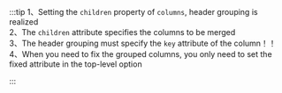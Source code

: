 :::tip
1、Setting the `children` property of `columns`, header grouping is realized<br>
2、The `children` attribute specifies the columns to be merged<br>
3、The header grouping must specify the `key` attribute of the column！！<br>
4、When you need to fix the grouped columns, you only need to set the fixed attribute in the top-level option

:::
